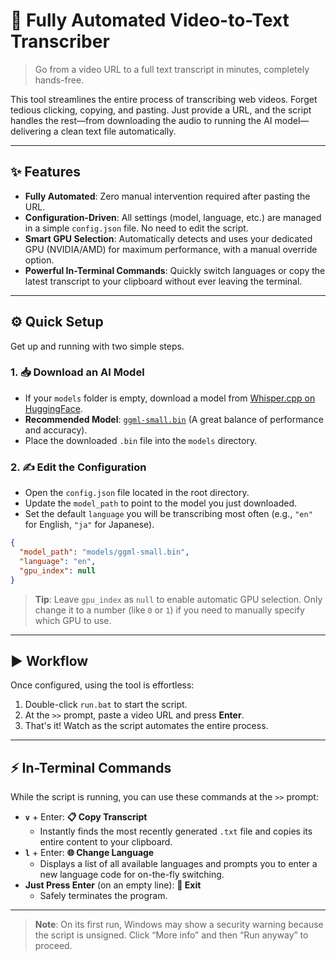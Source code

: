 # 🚀 Fully Automated Video-to-Text Transcriber

> Go from a video URL to a full text transcript in minutes, completely hands-free.

This tool streamlines the entire process of transcribing web videos. Forget tedious clicking, copying, and pasting. Just provide a URL, and the script handles the rest—from downloading the audio to running the AI model—delivering a clean text file automatically.

---

## ✨ Features

* **Fully Automated**: Zero manual intervention required after pasting the URL.
* **Configuration-Driven**: All settings (model, language, etc.) are managed in a simple `config.json` file. No need to edit the script.
* **Smart GPU Selection**: Automatically detects and uses your dedicated GPU (NVIDIA/AMD) for maximum performance, with a manual override option.
* **Powerful In-Terminal Commands**: Quickly switch languages or copy the latest transcript to your clipboard without ever leaving the terminal.

---

## ⚙️ Quick Setup

Get up and running with two simple steps.

### 1. 📥 Download an AI Model

* If your `models` folder is empty, download a model from [Whisper.cpp on HuggingFace](https://huggingface.co/ggerganov/whisper.cpp/tree/main).
* **Recommended Model**: [`ggml-small.bin`](https://huggingface.co/ggerganov/whisper.cpp/blob/main/ggml-small.bin) (A great balance of performance and accuracy).
* Place the downloaded `.bin` file into the `models` directory.

### 2. ✍️ Edit the Configuration

* Open the `config.json` file located in the root directory.
* Update the `model_path` to point to the model you just downloaded.
* Set the default `language` you will be transcribing most often (e.g., `"en"` for English, `"ja"` for Japanese).

```json
{
  "model_path": "models/ggml-small.bin",
  "language": "en",
  "gpu_index": null
}
```

> **Tip**: Leave `gpu_index` as `null` to enable automatic GPU selection. Only change it to a number (like `0` or `1`) if you need to manually specify which GPU to use.

---

## ▶️ Workflow

Once configured, using the tool is effortless:

1. Double-click `run.bat` to start the script.
2. At the `>>` prompt, paste a video URL and press **Enter**.
3. That's it! Watch as the script automates the entire process.

---

## ⚡️ In-Terminal Commands

While the script is running, you can use these commands at the `>>` prompt:

* **`v`** + Enter: **📋 Copy Transcript**
  * Instantly finds the most recently generated `.txt` file and copies its entire content to your clipboard.
* **`l`** + Enter: **🌐 Change Language**
  * Displays a list of all available languages and prompts you to enter a new language code for on-the-fly switching.
* **Just Press Enter** (on an empty line): **👋 Exit**
  * Safely terminates the program.

---

> **Note**: On its first run, Windows may show a security warning because the script is unsigned. Click “More info” and then “Run anyway” to proceed.
